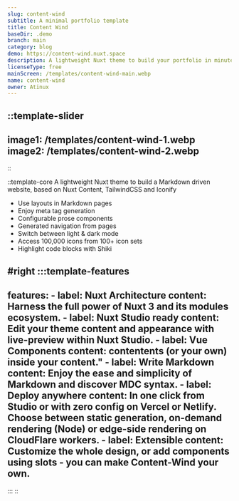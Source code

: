 ```yaml
---
slug: content-wind
subtitle: A minimal portfolio template
title: Content Wind
baseDir: .demo
branch: main
category: blog
demo: https://content-wind.nuxt.space
description: A lightweight Nuxt theme to build your portfolio in minutes.
licenseType: free
mainScreen: /templates/content-wind-main.webp
name: content-wind
owner: Atinux
---
```


::template-slider
---
image1: /templates/content-wind-1.webp
image2: /templates/content-wind-2.webp
---
::

::template-core
A lightweight Nuxt theme to build a Markdown driven website, based on Nuxt Content, TailwindCSS and Iconify

- Use layouts in Markdown pages
- Enjoy meta tag generation
- Configurable prose components
- Generated navigation from pages
- Switch between light & dark mode
- Access 100,000 icons from 100+ icon sets
- Highlight code blocks with Shiki

#right
  :::template-features
  ---
  features:
    - label: Nuxt Architecture
      content: Harness the full power of Nuxt 3 and its modules ecosystem.
    - label: Nuxt Studio ready
      content: Edit your theme content and appearance with live-preview within Nuxt Studio.
    - label: Vue Components
      content: contentents (or your own) inside your content."
    - label: Write Markdown
      content: Enjoy the ease and simplicity of Markdown and discover MDC syntax.
    - label: Deploy anywhere
      content: In one click from Studio or with zero config on Vercel or Netlify. Choose between static generation, on-demand rendering (Node) or edge-side rendering on CloudFlare workers.
    - label: Extensible
      content: Customize the whole design, or add components using slots - you can make Content-Wind your own.
  ---
  :::
::
